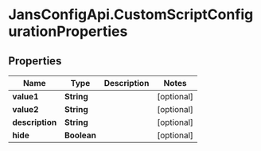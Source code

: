 # JansConfigApi.CustomScriptConfigurationProperties

## Properties

Name | Type | Description | Notes
------------ | ------------- | ------------- | -------------
**value1** | **String** |  | [optional] 
**value2** | **String** |  | [optional] 
**description** | **String** |  | [optional] 
**hide** | **Boolean** |  | [optional] 


